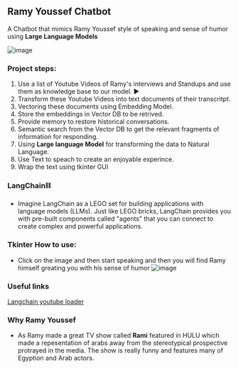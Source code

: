 ## Ramy Youssef Chatbot

A Chatbot that mimics Ramy Youssef style of speaking and sense of humor using **Large Language Models** 

![image](https://github.com/Abdelrahman13-coder/LLM-Chatbot/assets/58150666/40a7c456-5f2a-40be-8371-e0edf1f6120a)

### Project steps:
1. Use a list of Youtube Videos of Ramy's interviews and Standups and use them as knowledge base to our model. ▶️
2. Transform these Youtube Videos into text documents of their transcritpt.
3. Vectoring these documents using Embedding Model.
4. Store the embeddings in Vector DB to be retrived.
5. Provide memory to restore historical conversations.
6. Semantic search from the Vector DB to get the relevant fragments of information for responding.
7. Using **Large language Model** for transforming the data to Natural Language.
8. Use Text to speach to create an enjoyable experince. 
9. Wrap the text using tkinter GUI

### LangChain⛓️
- Imagine LangChain as a LEGO set for building applications with language models (LLMs). Just like LEGO bricks, LangChain provides you with pre-built components called "agents" that you can connect to create complex and powerful applications.

### **Tkinter** How to use:
- Click on the image and then start speaking and then you will find Ramy himself greating you with his sense of humor
![image](https://github.com/Abdelrahman13-coder/LLM-Chatbot/assets/58150666/ba63a3c2-8fe6-4795-90be-19ad0f6c91e1)

### Useful links
[Langchain youtube loader](https://python.langchain.com/docs/integrations/document_loaders/youtube_audio)

### Why Ramy Youssef
- As Ramy made a great TV show called **Rami** featured in HULU which made a repesentation of arabs away from the stereotypical prospective protrayed in the media. The show is really funny and features many of Egyption and Arab actors.
